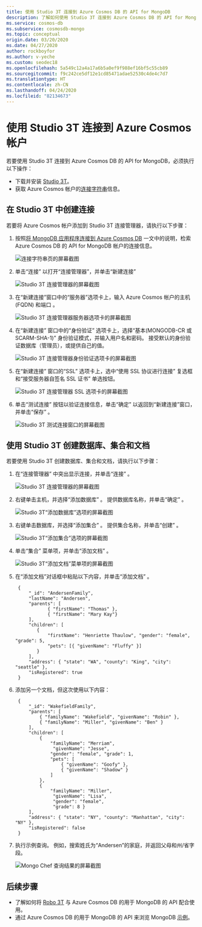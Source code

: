```yaml
---
title: 使用 Studio 3T 连接到 Azure Cosmos DB 的 API for MongoDB
description: 了解如何使用 Studio 3T 连接到 Azure Cosmos DB 的 API for MongoDB。
ms.service: cosmos-db
ms.subservice: cosmosdb-mongo
ms.topic: conceptual
origin.date: 03/20/2020
ms.date: 04/27/2020
author: rockboyfor
ms.author: v-yeche
ms.custom: seodec18
ms.openlocfilehash: 5a549c12a4a17a6b5a0ef9f988ef16bf5c55cb89
ms.sourcegitcommit: f9c242ce5df12e1cd85471adae52530c4de4c7d7
ms.translationtype: HT
ms.contentlocale: zh-CN
ms.lasthandoff: 04/24/2020
ms.locfileid: "82134673"
---
```

# <a name="connect-to-an-azure-cosmos-account-using-studio-3t"></a>使用 Studio 3T 连接到 Azure Cosmos 帐户

若要使用 Studio 3T 连接到 Azure Cosmos DB 的 API for MongoDB，必须执行以下操作：

* 下载并安装 [Studio 3T](https://studio3t.com/)。
* 获取 Azure Cosmos 帐户的[连接字符串](connect-mongodb-account.md)信息。

## <a name="create-the-connection-in-studio-3t"></a>在 Studio 3T 中创建连接

若要将 Azure Cosmos 帐户添加到 Studio 3T 连接管理器，请执行以下步骤：

1. 按照[将 MongoDB 应用程序连接到 Azure Cosmos DB](connect-mongodb-account.md) 一文中的说明，检索 Azure Cosmos DB 的 API for MongoDB 帐户的连接信息。

    ![连接字符串页的屏幕截图](./media/mongodb-mongochef/ConnectionStringBlade.png)

2. 单击“连接”  以打开“连接管理器”，并单击“新建连接” 

    ![Studio 3T 连接管理器的屏幕截图](./media/mongodb-mongochef/ConnectionManager.png)
3. 在“新建连接”窗口中的“服务器”选项卡上，输入 Azure Cosmos 帐户的主机 (FQDN) 和端口   。

    ![Studio 3T 连接管理器服务器选项卡的屏幕截图](./media/mongodb-mongochef/ConnectionManagerServerTab.png)
4. 在“新建连接”  窗口中的“身份验证”  选项卡上，选择“基本(MONGODB-CR 或 SCARM-SHA-1)”  身份验证模式，并输入用户名和密码。  接受默认的身份验证数据库（管理员），或提供自己的值。

    ![Studio 3T 连接管理器身份验证选项卡的屏幕截图](./media/mongodb-mongochef/ConnectionManagerAuthenticationTab.png)
5. 在“新建连接”  窗口的“SSL”  选项卡上，选中“使用 SSL 协议进行连接”  复选框和“接受服务器自签名 SSL 证书”  单选按钮。

    ![Studio 3T 连接管理器 SSL 选项卡的屏幕截图](./media/mongodb-mongochef/ConnectionManagerSSLTab.png)
6. 单击“测试连接”  按钮以验证连接信息，单击“确定”  以返回到“新建连接”窗口，并单击“保存”  。

    ![Studio 3T 测试连接窗口的屏幕截图](./media/mongodb-mongochef/TestConnectionResults.png)

## <a name="use-studio-3t-to-create-a-database-collection-and-documents"></a>使用 Studio 3T 创建数据库、集合和文档
若要使用 Studio 3T 创建数据库、集合和文档，请执行以下步骤：

1. 在“连接管理器”  中突出显示连接，并单击“连接”  。

    ![Studio 3T 连接管理器的屏幕截图](./media/mongodb-mongochef/ConnectToAccount.png)
2. 右键单击主机，并选择“添加数据库”  。  提供数据库名称，并单击“确定”  。

    ![Studio 3T“添加数据库”选项的屏幕截图](./media/mongodb-mongochef/AddDatabase1.png)
3. 右键单击数据库，并选择“添加集合”  。  提供集合名称，并单击“创建”  。

    ![Studio 3T“添加集合”选项的屏幕截图](./media/mongodb-mongochef/AddCollection.png)
4. 单击“集合”  菜单项，并单击“添加文档”  。

    ![Studio 3T“添加文档”菜单项的屏幕截图](./media/mongodb-mongochef/AddDocument1.png)
5. 在“添加文档”对话框中粘贴以下内容，并单击“添加文档”  。

        {
            "_id": "AndersenFamily",
            "lastName": "Andersen",
            "parents": [
                   { "firstName": "Thomas" },
                   { "firstName": "Mary Kay"}
            ],
            "children": [
               {
                   "firstName": "Henriette Thaulow", "gender": "female", "grade": 5,
                   "pets": [{ "givenName": "Fluffy" }]
               }
            ],
            "address": { "state": "WA", "county": "King", "city": "seattle" },
            "isRegistered": true
        }
6. 添加另一个文档，但这次使用以下内容：

        {
            "_id": "WakefieldFamily",
            "parents": [
                { "familyName": "Wakefield", "givenName": "Robin" },
                { "familyName": "Miller", "givenName": "Ben" }
            ],
            "children": [
                {
                    "familyName": "Merriam",
                     "givenName": "Jesse",
                    "gender": "female", "grade": 1,
                    "pets": [
                        { "givenName": "Goofy" },
                        { "givenName": "Shadow" }
                    ]
                },
                {
                    "familyName": "Miller",
                     "givenName": "Lisa",
                     "gender": "female",
                     "grade": 8 }
            ],
            "address": { "state": "NY", "county": "Manhattan", "city": "NY" },
            "isRegistered": false
        }
7. 执行示例查询。 例如，搜索姓氏为“Andersen”的家庭，并返回父母和州/省字段。

    ![Mongo Chef 查询结果的屏幕截图](./media/mongodb-mongochef/QueryDocument1.png)

## <a name="next-steps"></a>后续步骤

- 了解如何将 [Robo 3T](mongodb-robomongo.md) 与 Azure Cosmos DB 的用于 MongoDB 的 API 配合使用。
- 通过 Azure Cosmos DB 的用于 MongoDB 的 API 来浏览 MongoDB [示例](mongodb-samples.md)。

<!-- Update_Description: update meta properties, wording update -->
